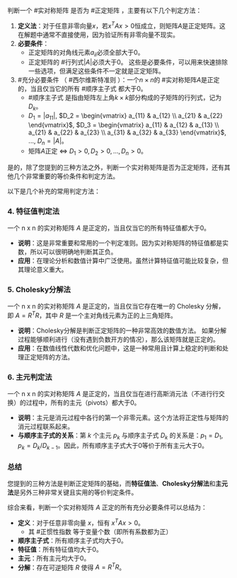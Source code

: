 判断一个 #实对称矩阵 是否为 #正定矩阵 ，主要有以下几个判定方法：
 1.  **定义法**：对于任意非零向量$x$，若$x^T A x > 0$恒成立，则矩阵$A$是正定矩阵。这在解题中通常不直接使用，因为验证所有非零向量不现实。
2.  **必要条件**：
    *   正定矩阵的对角线元素$a_{ii}$必须全部大于0。
    *   正定矩阵的 #行列式$|A|$必须大于0。
    这些是必要条件，可以用来快速排除一些选项，但满足这些条件不一定就是正定矩阵。
3.  #充分必要条件 （ #西尔维斯特准则 ）：一个$n \times n$的 #实对称矩阵$A$是正定的，当且仅当它的所有 #顺序主子式 都大于0。 
    *   #顺序主子式 是指由矩阵左上角$k \times k$部分构成的子矩阵的行列式，记为$D_k$。
    *   $D_1 = |a_{11}|$, $D_2 = \begin{vmatrix} a_{11} & a_{12} \\ a_{21} & a_{22} \end{vmatrix}$, $D_3 = \begin{vmatrix} a_{11} & a_{12} & a_{13} \\ a_{21} & a_{22} & a_{23} \\ a_{31} & a_{32} & a_{33} \end{vmatrix}$, ..., $D_n = |A|$。
    *   矩阵$A$正定 $\iff$ $D_1 > 0, D_2 > 0, \dots, D_n > 0$。


是的，除了您提到的三种方法之外，判断一个实对称矩阵是否为正定矩阵，还有其他几个非常重要的等价条件和判定方法。

以下是几个补充的常用判定方法：

### 4. **特征值判定法**
一个 n x n 的实对称矩阵 $A$ 是正定的，当且仅当它的所有特征值都大于0。
*   **说明**：这是非常重要和常用的一个判定准则。因为实对称矩阵的特征值都是实数，所以可以很明确地判断其正负。
*   **应用**：在理论分析和数值计算中广泛使用。虽然计算特征值可能比较复杂，但其理论意义重大。

### 5. **Cholesky分解法**
一个 n x n 的实对称矩阵 $A$ 是正定的，当且仅当它存在唯一的 Cholesky 分解，即 $A = R^T R$，其中 $R$ 是一个主对角线元素为正的上三角矩阵。
*   **说明**：Cholesky分解是判断正定矩阵的一种非常高效的数值方法。 如果分解过程能够顺利进行（没有遇到负数开方的情况），那么该矩阵就是正定的。
*   **应用**：在数值线性代数和优化问题中，这是一种常用且计算上稳定的判断和处理正定矩阵的方法。

### 6. **主元判定法**
一个 n x n 的实对称矩阵 $A$ 是正定的，当且仅当在进行高斯消元法（不进行行交换）的过程中，所有的主元（pivots）都大于0。
*   **说明**：主元是消元过程中各行的第一个非零元素。这个方法将正定性与矩阵的消元过程联系起来。
*   **与顺序主子式的关系**：第 $k$ 个主元 $p_k$ 与顺序主子式 $D_k$ 的关系是：$p_1 = D_1$, $p_k = D_k / D_{k-1}$。因此，所有顺序主子式大于0等价于所有主元大于0。

### 总结
您提到的三种方法是判断正定矩阵的基础，而**特征值法**、**Cholesky分解法**和**主元法**是另外三种非常关键且实用的等价判定条件。

综合来看，判断一个实对称矩阵 $A$ 正定的所有充分必要条件可以总结为：
*   **定义**：对于任意非零向量 $x$，恒有 $x^T A x > 0$。
	* 其 #正惯性指数 等于变量个数（即所有系数都为正）
*   **顺序主子式**：所有顺序主子式均大于0。
*   **特征值**：所有特征值均大于0。
*   **主元**：所有主元均大于0。
*   **分解**：存在可逆矩阵 $R$ 使得 $A = R^T R$。